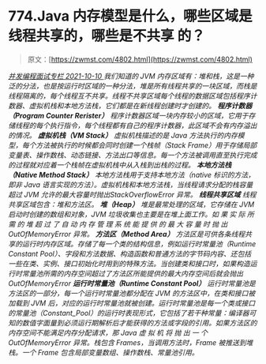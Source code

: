 <!--yml
category: 未分类
date: 0001-01-01 00:00:00
--->

# 774.Java 内存模型是什么，哪些区域是线程共享的，哪些是不共享 的？

> 原文：[https://zwmst.com/4802.html](https://zwmst.com/4802.html)

   [ *并发编程面试专栏* ](https://zwmst.com/%e5%b9%b6%e5%8f%91%e7%bc%96%e7%a8%8b%e9%9d%a2%e8%af%95%e4%b8%93%e6%a0%8f)*[ <time datetime="2021-10-10T22:59:01+08:00"> 2021-10-10 </time> ](https://zwmst.com/4802.html)  我们知道的 JVM 内存区域有：堆和栈，这是一种泛的分法，也是按运行时区域的一种分法，堆是所有线程共享的一块区域，而栈是线程隔离的，每个线程互不共享。线程不共享区域每个线程的数据区域包括程序计数器、虚拟机栈和本地方法栈，它们都是在新线程创建时才创建的。
**程序计数器（Program Counter Rerister）**
程序计数器区域一块内存较小的区域，它用于存储线程的每个执行指令，每个线程都有自己的程序计数器，此区域不会有内存溢出的情况。
**虚拟机栈（VM Stack）**
虚拟机栈描述的是 Java 方法执行的内存模型，每个方法被执行的时候都会同时创建一个栈帧（Stack Frame）用于存储局部变量表、操作数栈、动态链接、方法出口等信息。每一个方法被调用直至执行完成的过程就对应着一个栈帧在虚拟机栈中从入栈到出栈的过程。
**本地方法栈（Native Method Stack）**
本地方法栈用于支持本地方法（native 标识的方法，即非 Java 语言实现的方法）。虚拟机栈和本地方法栈，当线程请求分配的栈容量超过 JVM 允许的最大容量时抛出StackOverflowError 异常。
**线程共享区域**
线程共享区域包含：堆和方法区。
**堆（Heap）**
堆是最常处理的区域，它存储在 JVM 启动时创建的数组和对象，JVM 垃圾收集也主要是在堆上面工作。如 果 实 际 所 需 的 堆 超 过 了 自 动 内 存 管 理 系 统 能 提 供 的 最 大 容 量 时 抛 出OutOfMemoryError 异常。
**方法区（Method Area）**
方法区是可供各条线程共享的运行时内存区域。存储了每一个类的结构信息，例如运行时常量池（Runtime Constant Pool）、字段和方法数据、构造函数和普通方法的字节码内容、还包括一些在类、实例、接口初始化时用到的特殊方法。当创建类和接口时，如果构造运行时常量池所需的内存空间超过了方法区所能提供的最大内存空间后就会抛出 OutOfMemoryError
**运行时常量池（Runtime Constant Pool）**
运行时常量池是方法区的一部分，每一个运行时常量池都分配在 JVM 的方法区中，在类和接口被加载到 JVM 后，对应的运行时常量池就被创建。运行时常量池是每一个类或接口的常量池（Constant_Pool）的运行时表现形式，它包括了若干种常量：编译器可知的数值字面量到必须运行期解析后才能获得的方法或字段的引用。如果方法区的内存空间不能满足内存分配请求，那 Java 虚 拟 机 将 抛 出 一 个OutOfMemoryError 异常。栈包含 Frames，当调用方法时，Frame 被推送到堆栈。一个 Frame 包含局部变量数组、操作数栈、常量池引用。*